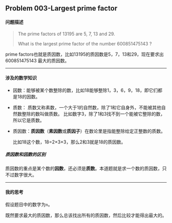 ## Problem 003-Largest prime factor

#### 问题描述

>The prime factors of 13195 are 5, 7, 13 and 29.
>
>What is the largest prime factor of the number 600851475143 ?

prime factors也就是质因数，比如13195的质因数是5，7，13和29，现在要求出600851475143 最大的质因数。

----

#### 涉及的数学知识

* 因数：能够被某个数整除的数，比如18能够整除1，3，6，9，18，即它们都是18的因数。
* 质数： 质数又称素数，一个大于1的自然数，除了1和它自身外，不能被其他自然数整除的数叫做质数。 比如数字3，除了1和3找不到一个能被它整除的数，所以它是质数。

* 质因数：**质因数**（**素因数**或**质因子**）在数论里是指能整除给定正整数的质数。

  比如18这个数，18=2×3×3，那么2和3就是18的质因数。

##### 质因数和因数的区别

质因数的重点是某个数的**因数**，还必须是**质数**。本道题就是求一个数的质因数，只不过数字很大。

---

#### 我的思考

假设题目中的数字为`n`。

既然要求最大的质因数，那么总该找出所有的质因数，然后比较才能得出最大的。